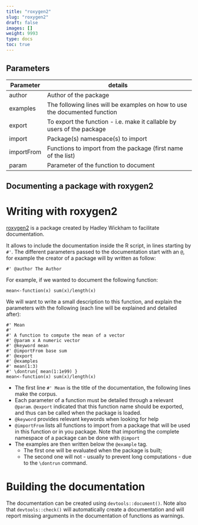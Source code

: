 ```yaml
---
title: "roxygen2"
slug: "roxygen2"
draft: false
images: []
weight: 9993
type: docs
toc: true
---
```


## Parameters
|Parameter |details |
|----------|------|
|author | Author of the package|
|examples | The following lines will be examples on how to use the documented function |
|export | To export the function - i.e. make it callable by users of the package|
|import | Package(s) namespace(s) to import|
|importFrom | Functions to import from the package (first name of the list) |
|param | Parameter of the function to document


## Documenting a package with roxygen2
# Writing with roxygen2

[roxygen2](https://cran.r-project.org/package=roxygen2) is a package created by Hadley Wickham to facilitate documentation.

It allows to include the documentation inside the R script, in lines starting by `#'`. The different parameters passed to the documentation start with an `@`, for example the creator of a package will by written as follow:

    #' @author The Author

For example, if we wanted to document the following function:

    mean<-function(x) sum(x)/length(x)

We will want to write a small description to this function, and explain the parameters with the following (each line will be explained and detailed after):

    #' Mean
    #'
    #' A function to compute the mean of a vector
    #' @param x A numeric vector
    #' @keyword mean
    #' @importFrom base sum
    #' @export
    #' @examples
    #' mean(1:3)
    #' \dontrun{ mean(1:1e99) }
    mean<-function(x) sum(x)/length(x)

 - The first line `#' Mean` is the title of the documentation, the following lines make the corpus. 
 - Each parameter of a function must be detailed through a relevant `@param`. `@export` indicated that this function name should be exported, and thus can be called when the package is loaded.
 - `@keyword` provides relevant keywords when looking for help
 - `@importFrom` lists all functions to import from a package that will be used in this function or in you package. Note that importing the complete namespace of a package can be done with `@import`
 - The examples are then written below the `@example` tag.
   * The first one will be evaluated when the package is built;
   * The second one will not - usually to prevent long computations - due to the `\dontrun` command.

# Building the documentation

The documentation can be created using `devtools::document()`. Note also that `devtools::check()` will automatically create a documentation and will report missing arguments in the documentation of functions as warnings.

